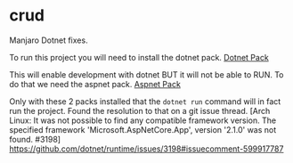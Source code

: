 # crud

Manjaro Dotnet fixes.

To run this project you will need to install the dotnet pack.
[Dotnet Pack](https://i.imgur.com/1fS6ZDc.png)

This will enable development with dotnet BUT it will not be able to RUN.
To do that we need the aspnet pack.
[Aspnet Pack](https://i.imgur.com/7d2qJUk.png)

Only with these 2 packs installed that the `dotnet run` command will in fact run the project.
Found the resolution to that on a git issue thread.
[Arch Linux: It was not possible to find any compatible framework version. The specified framework 'Microsoft.AspNetCore.App', version '2.1.0' was not found. #3198] https://github.com/dotnet/runtime/issues/3198#issuecomment-599917787
